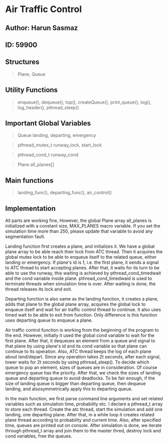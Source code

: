 # Air Traffic Control

## Author: Harun Sasmaz

## ID: 59900

## Structures

> Plane, Queue

## Utility Functions

> enqueue(), dequeue(), top(), createQueue(), print_queue(),
> log(), log_header(), pthread_sleep()

## Important Global Variables

> Queue landing, departing, emergency

> pthread_mutex_t runway_lock, start_lock

> pthread_cond_t runway_cond

> Plane all_planes[]

## Main functions

> landing_func(), departing_func(), air_control()

## Implementation

All parts are working fine, However, the global Plane array all_planes is initialized with a constant size, MAX_PLANES macro variable. If you set the simulation time more than 250, please update that variable to avoid any segmentation fault.

Landing function first creates a plane, and initializes it. We have a global plane array to be able reach their lock from ATC thread. Then it acquires the global mutex lock to be able to enqueue itself to the related queue, either landing or emergency. If plane's id is 1, i.e. the first plane, it sends a signal to ATC thread to start accepting planes. After that, it waits for its turn to be able to use the runway, this waiting is achieved by pthread_cond_timedwait and the cond variable inside plane. pthread_cond_timedwaid is used to terminate threads when simulation time is over. After waiting is done, the thread releases its lock and exit.

Departing function is also same as the landing function, it creates a plane, adds that plane to the global plane array, acquires the global lock to enqueue itself and wait for air traffic control thread to continue. It also uses timed wait to be able to exit from function. Only difference is this function uses departing queue to enqueue a plane.

Air traffic control function is working from the beginning of the program to the end. However, initially it used the global cond variable to wait for the first plane. After that, it dequeues an element from a queue and signal to that plane by using plane's id and its cond variable so that plane can continue to its operation. Also, ATC thread keeps the log of each plane about land/depart. Since any operation takes 2t seconds, after each signal, tower waits for 2t seconds by using pthread_sleep(). To decide which queue to pop an element, sizes of queues are in consideration. Of course emergency queue has the priority. After that, we check the sizes of landing queue and departing queue to avoid deadlocks. To be fair enough, if the size of landing queue is bigger than departing queue, then dequeue landing, and alsosymmetrically apply this to departing queue.

In the main function, we first parse command line arguments and set related variables such as simulation time, probability etc. I declare a pthread_t array to store each thread. Create the atc thread, start the simulation and add one landing, one departing plane. After that, in a while loop it creates related plane thread according to probability and current time. Also, after specified time, queues are printed out on console. After simulation is done, we iterate through pthread_t array and join them to the master thred, destroy lock and cond variables, free the queues.
